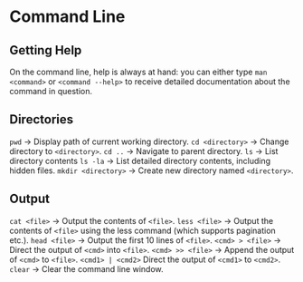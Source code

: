 # Command Line


## Getting Help

On the command line, help is always at hand: you can either type `man <command>` or `<command --help>` to receive detailed documentation about the command in question.

## Directories

`pwd` -> Display path of current working directory.
`cd <directory>` -> Change directory to `<directory>`.
`cd ..` -> Navigate to parent directory.
`ls` -> List directory contents
`ls -la` -> List detailed directory contents, including hidden files.
`mkdir <directory>` -> Create new directory named `<directory>`.

## Output

`cat <file>` -> Output the contents of `<file>`.
`less <file>` -> Output the contents of `<file>` using the less command (which supports pagination etc.).
`head <file>` -> Output the first 10 lines of `<file>`.
`<cmd> > <file>` -> Direct the output of `<cmd>` into `<file>`.
`<cmd> >> <file>` -> Append the output of `<cmd>` to `<file>`.
`<cmd1> | <cmd2>` Direct the output of `<cmd1>` to `<cmd2>`.
`clear` -> Clear the command line window.
